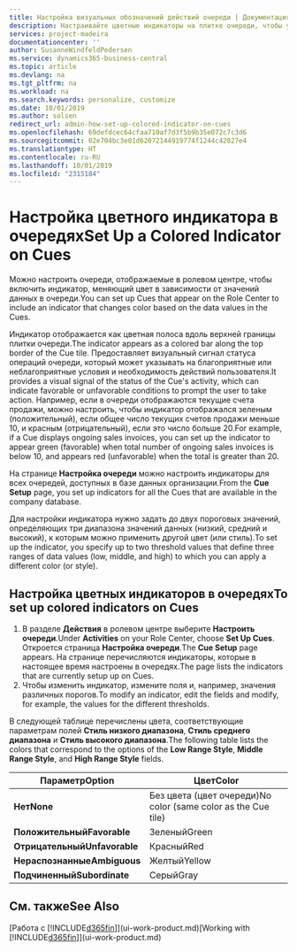 ```yaml
---
title: Настройка визуальных обозначений действий очереди | Документация Майкрософт
description: Настраивайте цветные индикаторы на плитке очереди, чтобы установить индивидуальные обозначения действий очереди.
services: project-madeira
documentationcenter: ''
author: SusanneWindfeldPedersen
ms.service: dynamics365-business-central
ms.topic: article
ms.devlang: na
ms.tgt_pltfrm: na
ms.workload: na
ms.search.keywords: personalize, customize
ms.date: 10/01/2019
ms.author: solsen
redirect_url: admin-how-set-up-colored-indicator-on-cues
ms.openlocfilehash: 69defdcec64cfaa710af7d3f5b9b35e072c7c3d6
ms.sourcegitcommit: 02e704bc3e01d62072144919774f1244c42827e4
ms.translationtype: HT
ms.contentlocale: ru-RU
ms.lasthandoff: 10/01/2019
ms.locfileid: "2315184"
---
```

# <a name="set-up-a-colored-indicator-on-cues"></a><span data-ttu-id="6362b-103">Настройка цветного индикатора в очередях</span><span class="sxs-lookup"><span data-stu-id="6362b-103">Set Up a Colored Indicator on Cues</span></span>
<span data-ttu-id="6362b-104">Можно настроить очереди, отображаемые в ролевом центре, чтобы включить индикатор, меняющий цвет в зависимости от значений данных в очереди.</span><span class="sxs-lookup"><span data-stu-id="6362b-104">You can set up Cues that appear on the Role Center to include an indicator that changes color based on the data values in the Cues.</span></span>

<span data-ttu-id="6362b-105">Индикатор отображается как цветная полоса вдоль верхней границы плитки очереди.</span><span class="sxs-lookup"><span data-stu-id="6362b-105">The indicator appears as a colored bar along the top border of the Cue tile.</span></span> <span data-ttu-id="6362b-106">Предоставляет визуальный сигнал статуса операций очереди, который может указывать на благоприятные или неблагоприятные условия и необходимость действий пользователя.</span><span class="sxs-lookup"><span data-stu-id="6362b-106">It provides a visual signal of the status of the Cue's activity, which can indicate favorable or unfavorable conditions to prompt the user to take action.</span></span> <span data-ttu-id="6362b-107">Например, если в очереди отображаются текущие счета продажи, можно настроить, чтобы индикатор отображался зеленым (положительный), если общее число текущих счетов продажи меньше 10, и красным (отрицательный), если это число больше 20.</span><span class="sxs-lookup"><span data-stu-id="6362b-107">For example, if a Cue displays ongoing sales invoices, you can set up the indicator to appear green (favorable) when total number of ongoing sales invoices is below 10, and appears red (unfavorable) when the total is greater than 20.</span></span>

<span data-ttu-id="6362b-108">На странице **Настройка очереди** можно настроить индикаторы для всех очередей, доступных в базе данных организации.</span><span class="sxs-lookup"><span data-stu-id="6362b-108">From the **Cue Setup** page, you set up indicators for all the Cues that are available in the company database.</span></span>

<span data-ttu-id="6362b-109">Для настройки индикатора нужно задать до двух пороговых значений, определяющих три диапазона значений данных (низкий, средний и высокий), к которым можно применить другой цвет (или стиль).</span><span class="sxs-lookup"><span data-stu-id="6362b-109">To set up the indicator, you specify up to two threshold values that define three ranges of data values (low, middle, and high) to which you can apply a different color (or style).</span></span>

## <a name="to-set-up-colored-indicators-on-cues"></a><span data-ttu-id="6362b-110">Настройка цветных индикаторов в очередях</span><span class="sxs-lookup"><span data-stu-id="6362b-110">To set up colored indicators on Cues</span></span>
1. <span data-ttu-id="6362b-111">В разделе **Действия** в ролевом центре выберите **Настроить очереди**.</span><span class="sxs-lookup"><span data-stu-id="6362b-111">Under **Activities** on your Role Center, choose **Set Up Cues**.</span></span>  
   <span data-ttu-id="6362b-112">Откроется страница **Настройка очереди**.</span><span class="sxs-lookup"><span data-stu-id="6362b-112">The **Cue Setup** page appears.</span></span> <span data-ttu-id="6362b-113">На странице перечисляются индикаторы, которые в настоящее время настроены в очередях.</span><span class="sxs-lookup"><span data-stu-id="6362b-113">The page lists the indicators that are currently setup up on Cues.</span></span>
2. <span data-ttu-id="6362b-114">Чтобы изменить индикатор, измените поля и, например, значения различных порогов.</span><span class="sxs-lookup"><span data-stu-id="6362b-114">To modify an indicator, edit the fields and modify, for example, the values for the different thresholds.</span></span>  

<span data-ttu-id="6362b-115">В следующей таблице перечислены цвета, соответствующие параметрам полей **Стиль низкого диапазона**, **Стиль среднего диапазона** и **Стиль высокого диапазона**.</span><span class="sxs-lookup"><span data-stu-id="6362b-115">The following table lists the colors that correspond to the options of the **Low Range Style**, **Middle Range Style**, and **High Range Style** fields.</span></span>

| <span data-ttu-id="6362b-116">Параметр</span><span class="sxs-lookup"><span data-stu-id="6362b-116">Option</span></span> | <span data-ttu-id="6362b-117">Цвет</span><span class="sxs-lookup"><span data-stu-id="6362b-117">Color</span></span> |
| --- | --- |
| <span data-ttu-id="6362b-118">**Нет**</span><span class="sxs-lookup"><span data-stu-id="6362b-118">**None**</span></span> |<span data-ttu-id="6362b-119">Без цвета (цвет очереди)</span><span class="sxs-lookup"><span data-stu-id="6362b-119">No color (same color as the Cue tile)</span></span>|
| <span data-ttu-id="6362b-120">**Положительный**</span><span class="sxs-lookup"><span data-stu-id="6362b-120">**Favorable**</span></span> |<span data-ttu-id="6362b-121">Зеленый</span><span class="sxs-lookup"><span data-stu-id="6362b-121">Green</span></span> |
| <span data-ttu-id="6362b-122">**Отрицательный**</span><span class="sxs-lookup"><span data-stu-id="6362b-122">**Unfavorable**</span></span> |<span data-ttu-id="6362b-123">Красный</span><span class="sxs-lookup"><span data-stu-id="6362b-123">Red</span></span> |
| <span data-ttu-id="6362b-124">**Нераспознанные**</span><span class="sxs-lookup"><span data-stu-id="6362b-124">**Ambiguous**</span></span> |<span data-ttu-id="6362b-125">Желтый</span><span class="sxs-lookup"><span data-stu-id="6362b-125">Yellow</span></span> |
| <span data-ttu-id="6362b-126">**Подчиненный**</span><span class="sxs-lookup"><span data-stu-id="6362b-126">**Subordinate**</span></span> |<span data-ttu-id="6362b-127">Серый</span><span class="sxs-lookup"><span data-stu-id="6362b-127">Gray</span></span> |

## <a name="see-also"></a><span data-ttu-id="6362b-128">См. также</span><span class="sxs-lookup"><span data-stu-id="6362b-128">See Also</span></span>
<span data-ttu-id="6362b-129">[Работа с [!INCLUDE[d365fin](includes/d365fin_md.md)]](ui-work-product.md)</span><span class="sxs-lookup"><span data-stu-id="6362b-129">[Working with [!INCLUDE[d365fin](includes/d365fin_md.md)]](ui-work-product.md)</span></span>
